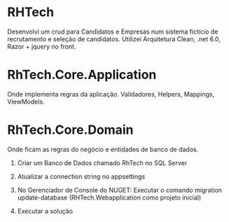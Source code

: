 # RHTech

Desenvolvi um crud para Candidatos e Empresas num sistema fictício de recrutamento e seleção de candidatos.
Utilizei Arquitetura Clean, .net 6.0, Razor + jquery no front.

# RhTech.Core.Application
   Onde implementa regras da aplicação. Validadores, Helpers, Mappings, ViewModels.

# RhTech.Core.Domain
   Onde ficam as regras do negócio e entidades de banco de dados.

1. Criar um Banco de Dados chamado RhTech  no SQL Server

2. Atualizar a connection string no appsettings

3. No Gerenciador de Console do NUGET: Executar o comando migration update-database (RHTech.Webapplication como projeto inicial)

4. Executar a solução
   
